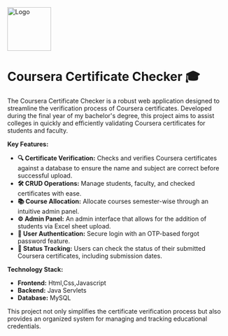 
<img src="https://d3njjcbhbojbot.cloudfront.net/api/utilities/v1/imageproxy/https://coursera.s3.amazonaws.com/media/coursera-rebrand-logo-square.png?auto=format%2Ccompress&dpr=1" alt="Logo" width="100" height="100">


# Coursera Certificate Checker 🎓

The Coursera Certificate Checker is a robust web application designed to streamline the verification process of Coursera certificates. Developed during the final year of my bachelor's degree, this project aims to assist colleges in quickly and efficiently validating Coursera certificates for students and faculty.

**Key Features:**
- **🔍 Certificate Verification:** Checks and verifies Coursera certificates against a database to ensure the name and subject are correct before successful upload.
- **🛠️ CRUD Operations:** Manage students, faculty, and checked certificates with ease.
- **📚 Course Allocation:** Allocate courses semester-wise through an intuitive admin panel.
- **⚙️ Admin Panel:** An admin interface that allows for the addition of students via Excel sheet upload.
- **🔐 User Authentication:** Secure login with an OTP-based forgot password feature.
- **📅 Status Tracking:** Users can check the status of their submitted Coursera certificates, including submission dates.

**Technology Stack:**
- **Frontend:** Html,Css,Javascript
- **Backend:** Java Servlets
- **Database:** MySQL

This project not only simplifies the certificate verification process but also provides an organized system for managing and tracking educational credentials.

